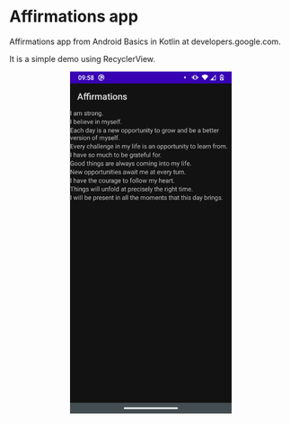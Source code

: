 # Affirmations app

Affirmations app from Android Basics in Kotlin at developers.google.com.

It is a simple demo using RecyclerView.

<div align="center">
    <img src="screenshot.png" height=608 width=288 />
</div>
